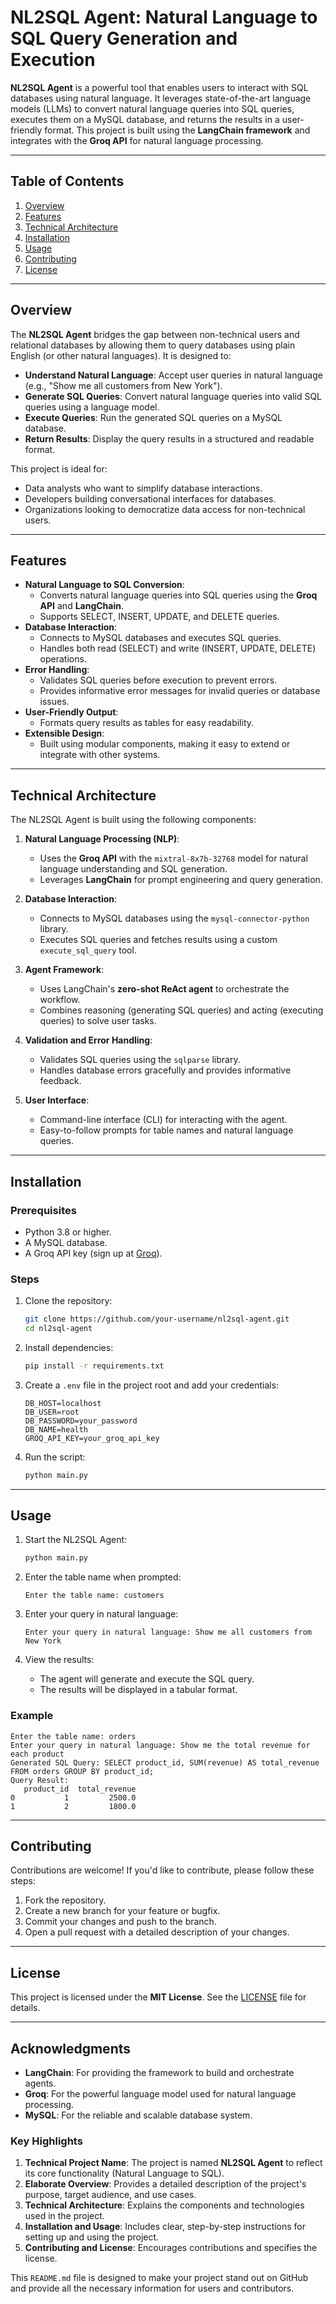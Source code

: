 # NL2SQL Agent: Natural Language to SQL Query Generation and Execution

**NL2SQL Agent** is a powerful tool that enables users to interact with SQL databases using natural language. It leverages state-of-the-art language models (LLMs) to convert natural language queries into SQL queries, executes them on a MySQL database, and returns the results in a user-friendly format. This project is built using the **LangChain framework** and integrates with the **Groq API** for natural language processing.

---

## Table of Contents
1. [Overview](#overview)
2. [Features](#features)
3. [Technical Architecture](#technical-architecture)
4. [Installation](#installation)
5. [Usage](#usage)
6. [Contributing](#contributing)
7. [License](#license)

---

## Overview

The **NL2SQL Agent** bridges the gap between non-technical users and relational databases by allowing them to query databases using plain English (or other natural languages). It is designed to:
- **Understand Natural Language**: Accept user queries in natural language (e.g., "Show me all customers from New York").
- **Generate SQL Queries**: Convert natural language queries into valid SQL queries using a language model.
- **Execute Queries**: Run the generated SQL queries on a MySQL database.
- **Return Results**: Display the query results in a structured and readable format.

This project is ideal for:
- Data analysts who want to simplify database interactions.
- Developers building conversational interfaces for databases.
- Organizations looking to democratize data access for non-technical users.

---

## Features

- **Natural Language to SQL Conversion**:
  - Converts natural language queries into SQL queries using the **Groq API** and **LangChain**.
  - Supports SELECT, INSERT, UPDATE, and DELETE queries.
- **Database Interaction**:
  - Connects to MySQL databases and executes SQL queries.
  - Handles both read (SELECT) and write (INSERT, UPDATE, DELETE) operations.
- **Error Handling**:
  - Validates SQL queries before execution to prevent errors.
  - Provides informative error messages for invalid queries or database issues.
- **User-Friendly Output**:
  - Formats query results as tables for easy readability.
- **Extensible Design**:
  - Built using modular components, making it easy to extend or integrate with other systems.

---

## Technical Architecture

The NL2SQL Agent is built using the following components:

1. **Natural Language Processing (NLP)**:
   - Uses the **Groq API** with the `mixtral-8x7b-32768` model for natural language understanding and SQL generation.
   - Leverages **LangChain** for prompt engineering and query generation.

2. **Database Interaction**:
   - Connects to MySQL databases using the `mysql-connector-python` library.
   - Executes SQL queries and fetches results using a custom `execute_sql_query` tool.

3. **Agent Framework**:
   - Uses LangChain's **zero-shot ReAct agent** to orchestrate the workflow.
   - Combines reasoning (generating SQL queries) and acting (executing queries) to solve user tasks.

4. **Validation and Error Handling**:
   - Validates SQL queries using the `sqlparse` library.
   - Handles database errors gracefully and provides informative feedback.

5. **User Interface**:
   - Command-line interface (CLI) for interacting with the agent.
   - Easy-to-follow prompts for table names and natural language queries.

---

## Installation

### Prerequisites
- Python 3.8 or higher.
- A MySQL database.
- A Groq API key (sign up at [Groq](https://groq.com/)).

### Steps

1. Clone the repository:
   ```bash
   git clone https://github.com/your-username/nl2sql-agent.git
   cd nl2sql-agent
   ```

2. Install dependencies:
   ```bash
   pip install -r requirements.txt
   ```

3. Create a `.env` file in the project root and add your credentials:
   ```env
   DB_HOST=localhost
   DB_USER=root
   DB_PASSWORD=your_password
   DB_NAME=health
   GROQ_API_KEY=your_groq_api_key
   ```

4. Run the script:
   ```bash
   python main.py
   ```

---

## Usage

1. Start the NL2SQL Agent:
   ```bash
   python main.py
   ```

2. Enter the table name when prompted:
   ```
   Enter the table name: customers
   ```

3. Enter your query in natural language:
   ```
   Enter your query in natural language: Show me all customers from New York
   ```

4. View the results:
   - The agent will generate and execute the SQL query.
   - The results will be displayed in a tabular format.

### Example
```
Enter the table name: orders
Enter your query in natural language: Show me the total revenue for each product
Generated SQL Query: SELECT product_id, SUM(revenue) AS total_revenue FROM orders GROUP BY product_id;
Query Result:
   product_id  total_revenue
0           1         2500.0
1           2         1800.0
```

---

## Contributing

Contributions are welcome! If you'd like to contribute, please follow these steps:
1. Fork the repository.
2. Create a new branch for your feature or bugfix.
3. Commit your changes and push to the branch.
4. Open a pull request with a detailed description of your changes.

---

## License

This project is licensed under the **MIT License**. See the [LICENSE](LICENSE) file for details.

---

## Acknowledgments
- **LangChain**: For providing the framework to build and orchestrate agents.
- **Groq**: For the powerful language model used for natural language processing.
- **MySQL**: For the reliable and scalable database system.


### **Key Highlights**
1. **Technical Project Name**: The project is named **NL2SQL Agent** to reflect its core functionality (Natural Language to SQL).
2. **Elaborate Overview**: Provides a detailed description of the project's purpose, target audience, and use cases.
3. **Technical Architecture**: Explains the components and technologies used in the project.
4. **Installation and Usage**: Includes clear, step-by-step instructions for setting up and using the project.
5. **Contributing and License**: Encourages contributions and specifies the license.

This `README.md` file is designed to make your project stand out on GitHub and provide all the necessary information for users and contributors.
